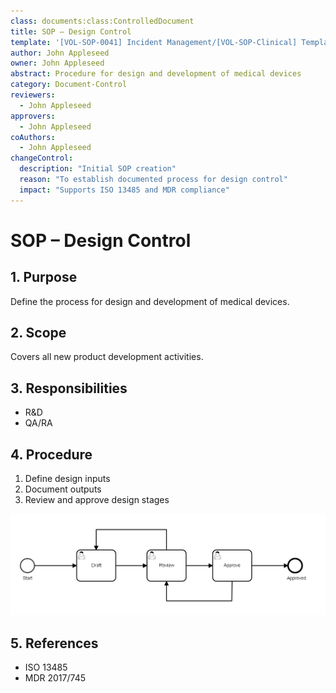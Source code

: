 ```yaml
---
class: documents:class:ControlledDocument
title: SOP – Design Control
template: '[VOL-SOP-0041] Incident Management/[VOL-SOP-Clinical] Template Example.md'
author: John Appleseed
owner: John Appleseed
abstract: Procedure for design and development of medical devices
category: Document-Control
reviewers:
  - John Appleseed
approvers:
  - John Appleseed
coAuthors:
  - John Appleseed
changeControl:
  description: "Initial SOP creation"
  reason: "To establish documented process for design control"
  impact: "Supports ISO 13485 and MDR compliance"
---
```

# SOP – Design Control

## 1. Purpose  
Define the process for design and development of medical devices.

## 2. Scope  
Covers all new product development activities.

## 3. Responsibilities  
- R&D  
- QA/RA

## 4. Procedure
1. Define design inputs  
2. Document outputs  
3. Review and approve design stages

![Design Control Process Flow](https://raw.githubusercontent.com/charles-rollet/controlled-docs-test/refs/heads/main/assets/images/document-control-image.png)

## 5. References  
- ISO 13485  
- MDR 2017/745
